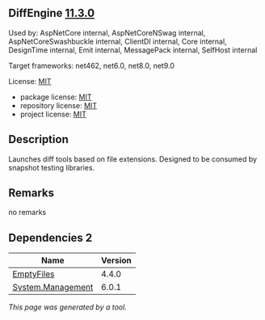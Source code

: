 DiffEngine [11.3.0](https://www.nuget.org/packages/DiffEngine/11.3.0)
--------------------

Used by: AspNetCore internal, AspNetCoreNSwag internal, AspNetCoreSwashbuckle internal, ClientDI internal, Core internal, DesignTime internal, Emit internal, MessagePack internal, SelfHost internal

Target frameworks: net462, net6.0, net8.0, net9.0

License: [MIT](../../../../licenses/mit) 

- package license: [MIT](https://licenses.nuget.org/MIT) 
- repository license: [MIT](https://github.com/VerifyTests/DiffEngine.git) 
- project license: [MIT](https://github.com/VerifyTests/DiffEngine) 

Description
-----------
Launches diff tools based on file extensions. Designed to be consumed by snapshot testing libraries.

Remarks
-----------
no remarks


Dependencies 2
-----------

|Name|Version|
|----------|:----|
|[EmptyFiles](../../../../packages/nuget.org/emptyfiles/4.4.0)|4.4.0|
|[System.Management](../../../../packages/nuget.org/system.management/6.0.1)|6.0.1|

*This page was generated by a tool.*